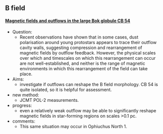 ## B field

#### [Magnetic fields and outflows in the large Bok globule CB 54](https://arxiv.org/abs/2205.06055)
- Question: 
	- Recent observations have shown that in some cases, dust polarisation around young protostars appears to trace their outflow cavity walls, suggesting compression and rearrangement of magnetic fields by outflow feedback. However, the
physical scales over which and timescales on which this rearrangement can occur are not well-established, and neither is the range of magnetic environments in which this rearrangement of the field can take place.
- Aims: 
	- investigate if outflows can reshape the B field morphology. CB 54 is quite isolated, so it is helpful for assessment.
- new method: 
	- JCMT POL-2 measurements.
- progress: 
	- even a relatively weak outflow may be able to significantly reshape magnetic fields in star-forming regions on scales >0.1 pc.
- comments:
	- This same situation may occur in Ophiuchus North 1.
